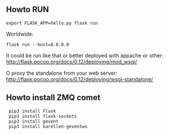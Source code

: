 ## Howto RUN



`export FLASK_APP=hello.py flask run`

Worldwide:

`flask run --host=0.0.0.0`


It could be run like that or better deployed
with appache or other: http://flask.pocoo.org/docs/0.12/deploying/mod_wsgi/


O proxy the standalone from your web server: 
http://flask.pocoo.org/docs/0.12/deploying/wsgi-standalone/


## Howto install ZMQ comet

```
 pip3 install Flask
 pip3 install flask-sockets
 pip3 install gevent
 pip3 install karellen-geventws
```


